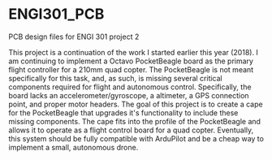# ENGI301_PCB
PCB design files for ENGI 301 project 2

This project is a continuation of the work I started earlier this year (2018). I am continuing to implement a Octavo PocketBeagle board as the primary flight controller for a 210mm quad copter. The PocketBeagle is not meant specifically for this task, and, as such, is missing several critical components required for flight and autonomous control. Specifically, the board lacks an accelerometer/gyroscope, a altimeter, a GPS connection point, and proper motor headers. The goal of this project is to create a cape for the PocketBeagle that upgrades it's functionality to include these missing components. The cape fits into the profile of the PocketBeagle and allows it to operate as a flight control board for a quad copter. Eventually, this system should be fully compatible with ArduPilot and be a cheap way to implement a small, autonomous drone.
